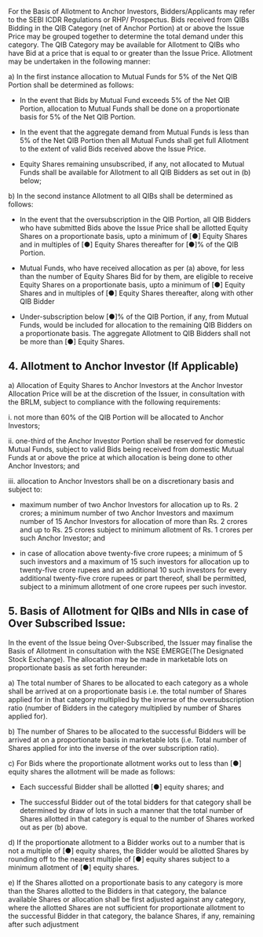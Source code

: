 For the Basis of Allotment to Anchor Investors, Bidders/Applicants may refer to the SEBI ICDR Regulations or RHP/ Prospectus. Bids received from QIBs Bidding in the QIB Category (net of Anchor Portion) at or above the Issue Price may be grouped together to determine the total demand under this category. The QIB Category may be available for Allotment to QIBs who have Bid at a price that is equal to or greater than the Issue Price. Allotment may be undertaken in the following manner:

a) In the first instance allocation to Mutual Funds for 5% of the Net QIB Portion shall be determined as follows:

* In the event that Bids by Mutual Fund exceeds 5% of the Net QIB Portion, allocation to Mutual Funds shall be done on a proportionate basis for 5% of the Net QIB Portion.

* In the event that the aggregate demand from Mutual Funds is less than 5% of the Net QIB Portion then all Mutual Funds shall get full Allotment to the extent of valid Bids received above the Issue Price.

* Equity Shares remaining unsubscribed, if any, not allocated to Mutual Funds shall be available for Allotment to all QIB Bidders as set out in (b) below;

b) In the second instance Allotment to all QIBs shall be determined as follows:

* In the event that the oversubscription in the QIB Portion, all QIB Bidders who have submitted Bids above the Issue Price shall be allotted Equity Shares on a proportionate basis, upto a minimum of [●] Equity Shares and in multiples of [●] Equity Shares thereafter for [●]% of the QIB Portion.

* Mutual Funds, who have received allocation as per (a) above, for less than the number of Equity Shares Bid for by them, are eligible to receive Equity Shares on a proportionate basis, upto a minimum of [●] Equity Shares and in multiples of [●] Equity Shares thereafter, along with other QIB Bidder

* Under-subscription below [●]% of the QIB Portion, if any, from Mutual Funds, would be included for allocation to the remaining QIB Bidders on a proportionate basis. The aggregate Allotment to QIB Bidders shall not be more than [●] Equity Shares.

## 4. Allotment to Anchor Investor (If Applicable)

a) Allocation of Equity Shares to Anchor Investors at the Anchor Investor Allocation Price will be at the discretion of the Issuer, in consultation with the BRLM, subject to compliance with the following requirements:

i. not more than 60% of the QIB Portion will be allocated to Anchor Investors;

ii. one-third of the Anchor Investor Portion shall be reserved for domestic Mutual Funds, subject to valid Bids being received from domestic Mutual Funds at or above the price at which allocation is being done to other Anchor Investors; and

iii. allocation to Anchor Investors shall be on a discretionary basis and subject to:

* maximum number of two Anchor Investors for allocation up to Rs. 2 crores; a minimum number of two Anchor Investors and maximum number of 15 Anchor Investors for allocation of more than Rs. 2 crores and up to Rs. 25 crores subject to minimum allotment of Rs. 1 crores per such Anchor Investor; and

* in case of allocation above twenty-five crore rupees; a minimum of 5 such investors and a maximum of 15 such investors for allocation up to twenty-five crore rupees and an additional 10 such investors for every additional twenty-five crore rupees or part thereof, shall be permitted, subject to a minimum allotment of one crore rupees per such investor.

## 5. Basis of Allotment for QIBs and NIIs in case of Over Subscribed Issue:

In the event of the Issue being Over-Subscribed, the Issuer may finalise the Basis of Allotment in consultation with the NSE EMERGE(The Designated Stock Exchange). The allocation may be made in marketable lots on proportionate basis as set forth hereunder:

a) The total number of Shares to be allocated to each category as a whole shall be arrived at on a proportionate basis i.e. the total number of Shares applied for in that category multiplied by the inverse of the oversubscription ratio (number of Bidders in the category multiplied by number of Shares applied for).

b) The number of Shares to be allocated to the successful Bidders will be arrived at on a proportionate basis in marketable lots (i.e. Total number of Shares applied for into the inverse of the over subscription ratio).

c) For Bids where the proportionate allotment works out to less than [●] equity shares the allotment will be made as follows:

* Each successful Bidder shall be allotted [●] equity shares; and

* The successful Bidder out of the total bidders for that category shall be determined by draw of lots in such a manner that the total number of Shares allotted in that category is equal to the number of Shares worked out as per (b) above.

d) If the proportionate allotment to a Bidder works out to a number that is not a multiple of [●] equity shares, the Bidder would be allotted Shares by rounding off to the nearest multiple of [●] equity shares subject to a minimum allotment of [●] equity shares.

e) If the Shares allotted on a proportionate basis to any category is more than the Shares allotted to the Bidders in that category, the balance available Shares or allocation shall be first adjusted against any category, where the allotted Shares are not sufficient for proportionate allotment to the successful Bidder in that category, the balance Shares, if any, remaining after such adjustment